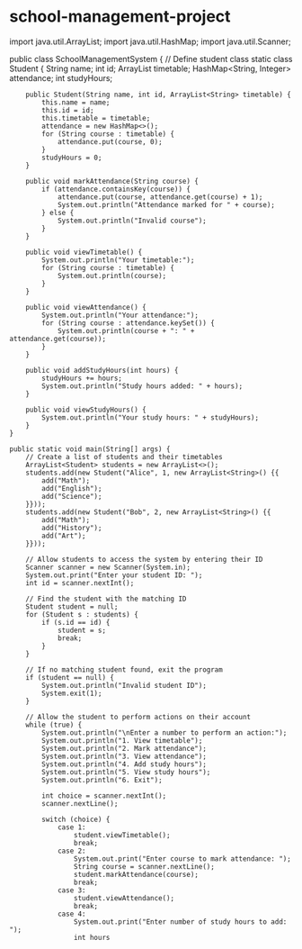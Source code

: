 # school-management-project
import java.util.ArrayList;
import java.util.HashMap;
import java.util.Scanner;

public class SchoolManagementSystem {
    // Define student class
    static class Student {
        String name;
        int id;
        ArrayList<String> timetable;
        HashMap<String, Integer> attendance;
        int studyHours;

        public Student(String name, int id, ArrayList<String> timetable) {
            this.name = name;
            this.id = id;
            this.timetable = timetable;
            attendance = new HashMap<>();
            for (String course : timetable) {
                attendance.put(course, 0);
            }
            studyHours = 0;
        }

        public void markAttendance(String course) {
            if (attendance.containsKey(course)) {
                attendance.put(course, attendance.get(course) + 1);
                System.out.println("Attendance marked for " + course);
            } else {
                System.out.println("Invalid course");
            }
        }

        public void viewTimetable() {
            System.out.println("Your timetable:");
            for (String course : timetable) {
                System.out.println(course);
            }
        }

        public void viewAttendance() {
            System.out.println("Your attendance:");
            for (String course : attendance.keySet()) {
                System.out.println(course + ": " + attendance.get(course));
            }
        }

        public void addStudyHours(int hours) {
            studyHours += hours;
            System.out.println("Study hours added: " + hours);
        }

        public void viewStudyHours() {
            System.out.println("Your study hours: " + studyHours);
        }
    }

    public static void main(String[] args) {
        // Create a list of students and their timetables
        ArrayList<Student> students = new ArrayList<>();
        students.add(new Student("Alice", 1, new ArrayList<String>() {{
            add("Math");
            add("English");
            add("Science");
        }}));
        students.add(new Student("Bob", 2, new ArrayList<String>() {{
            add("Math");
            add("History");
            add("Art");
        }}));

        // Allow students to access the system by entering their ID
        Scanner scanner = new Scanner(System.in);
        System.out.print("Enter your student ID: ");
        int id = scanner.nextInt();

        // Find the student with the matching ID
        Student student = null;
        for (Student s : students) {
            if (s.id == id) {
                student = s;
                break;
            }
        }

        // If no matching student found, exit the program
        if (student == null) {
            System.out.println("Invalid student ID");
            System.exit(1);
        }

        // Allow the student to perform actions on their account
        while (true) {
            System.out.println("\nEnter a number to perform an action:");
            System.out.println("1. View timetable");
            System.out.println("2. Mark attendance");
            System.out.println("3. View attendance");
            System.out.println("4. Add study hours");
            System.out.println("5. View study hours");
            System.out.println("6. Exit");

            int choice = scanner.nextInt();
            scanner.nextLine();

            switch (choice) {
                case 1:
                    student.viewTimetable();
                    break;
                case 2:
                    System.out.print("Enter course to mark attendance: ");
                    String course = scanner.nextLine();
                    student.markAttendance(course);
                    break;
                case 3:
                    student.viewAttendance();
                    break;
                case 4:
                    System.out.print("Enter number of study hours to add: ");
                    int hours

